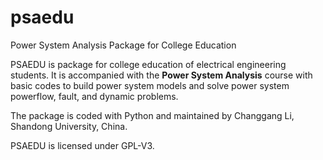 # psaedu
Power System Analysis Package for College Education

PSAEDU is package for college education of electrical engineering students. It is accompanied with the **Power System Analysis** course with basic codes to build power system models and solve power system powerflow, fault, and dynamic problems.

The package is coded with Python and maintained by Changgang Li, Shandong University, China.

PSAEDU is licensed under GPL-V3.
